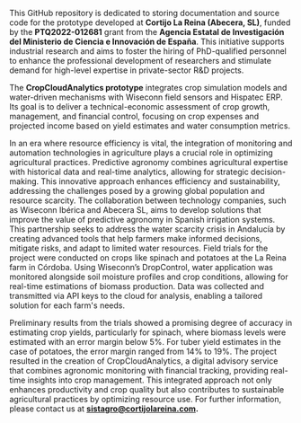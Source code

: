 This GitHub repository is dedicated to storing documentation and source code for the prototype developed at **Cortijo La Reina (Abecera, SL)**, funded by the **PTQ2022-012681** grant from the **Agencia Estatal de Investigación del Ministerio de Ciencia e Innovación de España**. This initiative supports industrial research and aims to foster the hiring of PhD-qualified personnel to enhance the professional development of researchers and stimulate demand for high-level expertise in private-sector R&D projects.

The **CropCloudAnalytics prototype** integrates crop simulation models and water-driven mechanisms with Wiseconn field sensors and Hispatec ERP. Its goal is to deliver a technical-economic assessment of crop growth, management, and financial control, focusing on crop expenses and projected income based on yield estimates and water consumption metrics.

In an era where resource efficiency is vital, the integration of monitoring and automation technologies in agriculture plays a crucial role in optimizing agricultural practices. Predictive agronomy combines agricultural expertise with historical data and real-time analytics, allowing for strategic decision-making. This innovative approach enhances efficiency and sustainability, addressing the challenges posed by a growing global population and resource scarcity. The collaboration between technology companies, such as Wiseconn Ibérica and Abecera SL, aims to develop solutions that improve the value of predictive agronomy in Spanish irrigation systems. This partnership seeks to address the water scarcity crisis in Andalucía by creating advanced tools that help farmers make informed decisions, mitigate risks, and adapt to limited water resources. Field trials for the project were conducted on crops like spinach and potatoes at the La Reina farm in Córdoba. Using Wiseconn’s DropControl, water application was monitored alongside soil moisture profiles and crop conditions, allowing for real-time estimations of biomass production. Data was collected and transmitted via API keys to the cloud for analysis, enabling a tailored solution for each farm's needs.

Preliminary results from the trials showed a promising degree of accuracy in estimating crop yields, particularly for spinach, where biomass levels were estimated with an error margin below 5%. For tuber yield estimates in the case of potatoes, the error margin ranged from 14% to 19%. The project resulted in the creation of CropCloudAnalytics, a digital advisory service that combines agronomic monitoring with financial tracking, providing real-time insights into crop management. This integrated approach not only enhances productivity and crop quality but also contributes to sustainable agricultural practices by optimizing resource use. For further information, please contact us at **sistagro@cortijolareina.com.**
